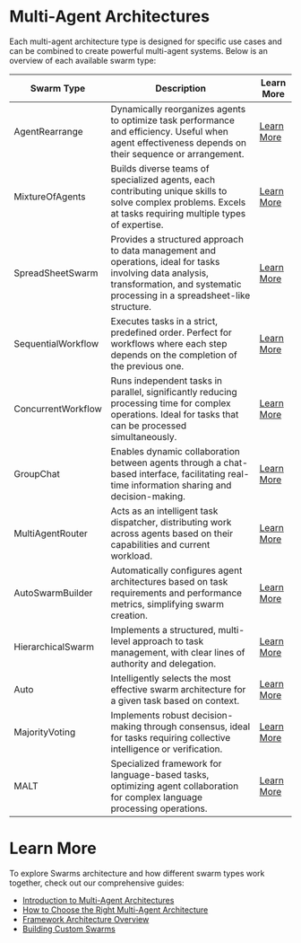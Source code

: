 # Multi-Agent Architectures

Each multi-agent architecture type is designed for specific use cases and can be combined to create powerful multi-agent systems. Below is an overview of each available swarm type:

| Swarm Type           | Description                                                                  | Learn More |
|----------------------|------------------------------------------------------------------------------|------------|
| AgentRearrange       | Dynamically reorganizes agents to optimize task performance and efficiency. Useful when agent effectiveness depends on their sequence or arrangement. | [Learn More](swarms_api.md#agentrearrange) |
| MixtureOfAgents      | Builds diverse teams of specialized agents, each contributing unique skills to solve complex problems. Excels at tasks requiring multiple types of expertise. | [Learn More](swarms_api.md#mixtureofagents) |
| SpreadSheetSwarm     | Provides a structured approach to data management and operations, ideal for tasks involving data analysis, transformation, and systematic processing in a spreadsheet-like structure. | [Learn More](swarms_api.md#spreadsheetswarm) |
| SequentialWorkflow   | Executes tasks in a strict, predefined order. Perfect for workflows where each step depends on the completion of the previous one. | [Learn More](swarms_api.md#sequentialworkflow) |
| ConcurrentWorkflow   | Runs independent tasks in parallel, significantly reducing processing time for complex operations. Ideal for tasks that can be processed simultaneously. | [Learn More](swarms_api.md#concurrentworkflow) |
| GroupChat            | Enables dynamic collaboration between agents through a chat-based interface, facilitating real-time information sharing and decision-making. | [Learn More](swarms_api.md#groupchat) |
| MultiAgentRouter     | Acts as an intelligent task dispatcher, distributing work across agents based on their capabilities and current workload. | [Learn More](swarms_api.md#multiagentrouter) |
| AutoSwarmBuilder     | Automatically configures agent architectures based on task requirements and performance metrics, simplifying swarm creation. | [Learn More](swarms_api.md#autoswarmbuilder) |
| HierarchicalSwarm    | Implements a structured, multi-level approach to task management, with clear lines of authority and delegation. | [Learn More](swarms_api.md#hierarchicalswarm) |
| Auto                | Intelligently selects the most effective swarm architecture for a given task based on context. | [Learn More](swarms_api.md#auto) |
| MajorityVoting       | Implements robust decision-making through consensus, ideal for tasks requiring collective intelligence or verification. | [Learn More](swarms_api_tools.md#majorityvoting) |
| MALT                | Specialized framework for language-based tasks, optimizing agent collaboration for complex language processing operations. | [Learn More](swarms_api_tools.md#malt) |

# Learn More

To explore Swarms architecture and how different swarm types work together, check out our comprehensive guides:

- [Introduction to Multi-Agent Architectures](/swarms/concept/swarm_architectures)
- [How to Choose the Right Multi-Agent Architecture](/swarms/concept/how_to_choose_swarms)
- [Framework Architecture Overview](/swarms/concept/framework_architecture)
- [Building Custom Swarms](/swarms/structs/custom_swarm)
